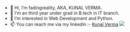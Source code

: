 - 👋 Hi, I’m fadingreality, AKA, KUNAL VERMA.
- 📖 I'm an third year under grad in B.tech in IT branch.
- 👀 I’m interested in Web Development and Python.
- 📫 You can reach me via my linkedin :- <a href = "https://www.linkedin.com/in/kunal-verma-86aa0b204/" target="_blank">Kunal Verma</a>
![](https://komarev.com/ghpvc/?username=fadingreality1&blueviolet)
